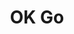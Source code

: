 ---
title: OK Go
featured_image: '/images/projects/02.jpg'
image: '/images/projects/02.jpg'
isProject: true
order: 2
layout: project
---